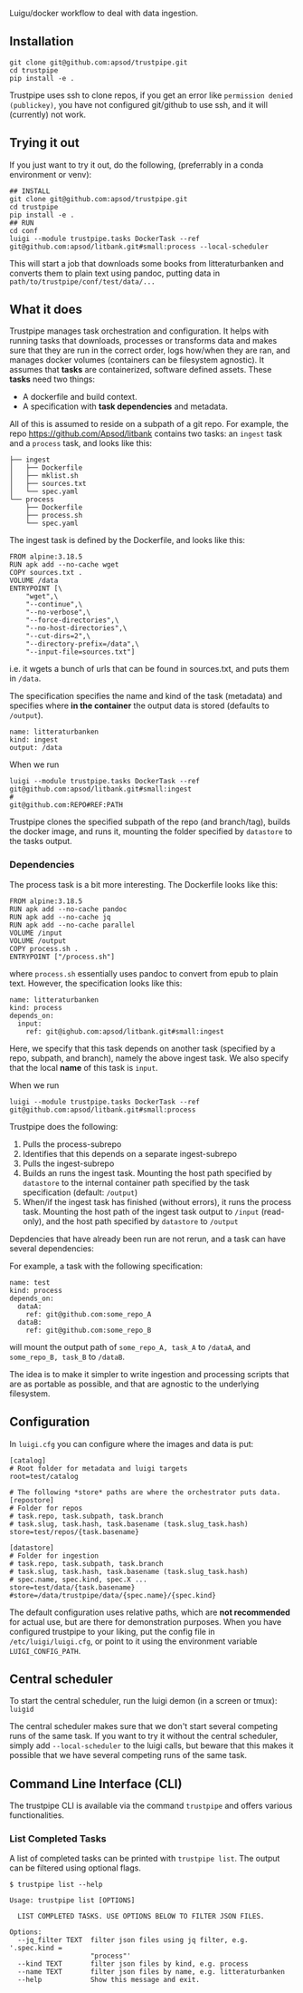 Luigu/docker workflow to deal with data ingestion. 


## Installation

```
git clone git@github.com:apsod/trustpipe.git
cd trustpipe
pip install -e .
```

Trustpipe uses ssh to clone repos, if you get an error like `permission denied (publickey)`, you have not configured git/github to use ssh, and it will (currently) not work.

## Trying it out


If you just want to try it out, do the following, (preferrably in a conda environment or venv):

```
## INSTALL
git clone git@github.com:apsod/trustpipe.git
cd trustpipe
pip install -e .
## RUN
cd conf
luigi --module trustpipe.tasks DockerTask --ref git@github.com:apsod/litbank.git#small:process --local-scheduler
```

This will start a job that downloads some books from litteraturbanken and converts them to plain text using pandoc, putting data in `path/to/trustpipe/conf/test/data/...`

## What it does

Trustpipe manages task orchestration and configuration. It helps with running tasks that downloads, processes or transforms data and makes sure that they are run in the correct order, logs how/when they are ran, and manages docker volumes (containers can be filesystem agnostic).
It assumes that **tasks** are containerized, software defined assets. These **tasks** need two things:

- A dockerfile and build context.
- A specification with **task dependencies** and metadata.

All of this is assumed to reside on a subpath of a git repo.
For example, the repo https://github.com/Apsod/litbank contains two tasks: an `ingest` task and a `process` task, and looks like this: 

```
├── ingest
│   ├── Dockerfile
│   ├── mklist.sh
│   ├── sources.txt
│   └── spec.yaml
└── process
    ├── Dockerfile
    ├── process.sh
    └── spec.yaml
```

The ingest task is defined by the Dockerfile, and looks like this: 

```
FROM alpine:3.18.5
RUN apk add --no-cache wget
COPY sources.txt .
VOLUME /data
ENTRYPOINT [\
    "wget",\
    "--continue",\
    "--no-verbose",\
    "--force-directories",\
    "--no-host-directories",\
    "--cut-dirs=2",\
    "--directory-prefix=/data",\
    "--input-file=sources.txt"]
```

i.e. it wgets a bunch of urls that can be found in sources.txt, and puts them in `/data`.

The specification specifies the name and kind of the task (metadata) and specifies where **in the container** the output data is stored (defaults to `/output`).

```
name: litteraturbanken
kind: ingest
output: /data
```

When we run
```
luigi --module trustpipe.tasks DockerTask --ref git@github.com:apsod/litbank.git#small:ingest
#                                               git@github.com:REPO#REF:PATH

```
Trustpipe clones the specified subpath of the repo (and branch/tag), builds the docker image, and runs it, mounting the folder specified by `datastore` to the tasks output.

### Dependencies

The process task is a bit more interesting. The Dockerfile looks like this: 

```
FROM alpine:3.18.5
RUN apk add --no-cache pandoc
RUN apk add --no-cache jq
RUN apk add --no-cache parallel
VOLUME /input
VOLUME /output
COPY process.sh .
ENTRYPOINT ["/process.sh"]
```

where `process.sh` essentially uses pandoc to convert from epub to plain text. However, the specification looks like this: 

```
name: litteraturbanken
kind: process
depends_on:
  input: 
    ref: git@ighub.com:apsod/litbank.git#small:ingest
```

Here, we specify that this task depends on another task (specified by a repo, subpath, and branch), namely the above ingest task. We also specify that the local **name** of this task is `input`.

When we run
```
luigi --module trustpipe.tasks DockerTask --ref git@github.com:apsod/litbank.git#small:process
```

Trustpipe does the following:

1. Pulls the process-subrepo 
2. Identifies that this depends on a separate ingest-subrepo
3. Pulls the ingest-subrepo
4. Builds an runs the ingest task. Mounting the host path specified by `datastore` to the internal container path specified by the task specification (default: `/output`)
5. When/if the ingest task has finished (without errors), it runs the process task. Mounting the host path of the ingest task output to `/input` (read-only), and the host path specified by `datastore` to `/output`

Depdencies that have already been run are not rerun, and a task can have several dependencies: 

For example, a task with the following specification:

```
name: test
kind: process
depends_on:
  dataA: 
    ref: git@github.com:some_repo_A
  dataB:
    ref: git@github.com:some_repo_B
```

will mount the output path of `some_repo_A, task_A` to `/dataA`, and `some_repo_B, task_B` to `/dataB`.

The idea is to make it simpler to write ingestion and processing scripts that are as portable as possible, and that are agnostic to the underlying filesystem. 

## Configuration

In `luigi.cfg` you can configure where the images and data is put:

```
[catalog]
# Root folder for metadata and luigi targets
root=test/catalog

# The following *store* paths are where the orchestrator puts data.
[repostore]
# Folder for repos
# task.repo, task.subpath, task.branch
# task.slug, task.hash, task.basename (task.slug_task.hash)
store=test/repos/{task.basename}

[datastore]
# Folder for ingestion
# task.repo, task.subpath, task.branch
# task.slug, task.hash, task.basename (task.slug_task.hash)
# spec.name, spec.kind, spec.X ...
store=test/data/{task.basename}
#store=/data/trustpipe/data/{spec.name}/{spec.kind}
```

The default configuration uses relative paths, which are **not recommended** for actual use, but are there for demonstration purposes.
When you have configured trustpipe to your liking, put the config file in `/etc/luigi/luigi.cfg`, or point to it using the environment variable `LUIGI_CONFIG_PATH`.

## Central scheduler

To start the central scheduler, run the luigi demon (in a screen or tmux): `luigid`

The central scheduler makes sure that we don't start several competing runs of the same task. If you want to try it without the central scheduler, simply add `--local-scheduler` to the luigi calls, but beware that this makes it possible that we have several competing runs of the same task.

## Command Line Interface (CLI)

The trustpipe CLI is available via the command `trustpipe` and offers various functionalities.

### List Completed Tasks
A list of completed tasks can be printed with
`trustpipe list`. The output can be filtered using optional flags. 

```
$ trustpipe list --help

Usage: trustpipe list [OPTIONS]

  LIST COMPLETED TASKS. USE OPTIONS BELOW TO FILTER JSON FILES.

Options:
  --jq_filter TEXT  filter json files using jq filter, e.g. '.spec.kind =
                    "process"'
  --kind TEXT       filter json files by kind, e.g. process
  --name TEXT       filter json files by name, e.g. litteraturbanken
  --help            Show this message and exit.
```
